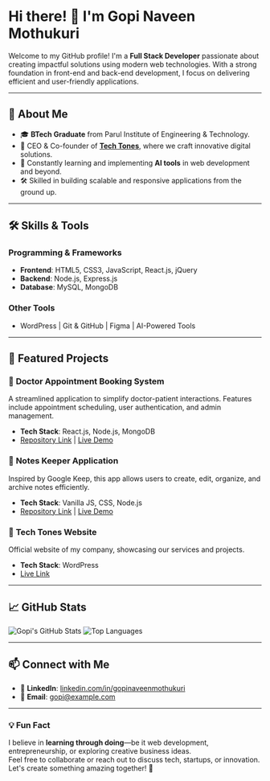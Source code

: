 # Hi there! 👋 I'm **Gopi Naveen Mothukuri**

Welcome to my GitHub profile! I'm a **Full Stack Developer** passionate about creating impactful solutions using modern web technologies. With a strong foundation in front-end and back-end development, I focus on delivering efficient and user-friendly applications.

---

## 🚀 **About Me**
- 🎓 **BTech Graduate** from Parul Institute of Engineering & Technology.
- 💼 CEO & Co-founder of **[Tech Tones](#)**, where we craft innovative digital solutions.
- 🌱 Constantly learning and implementing **AI tools** in web development and beyond.
- 🛠️ Skilled in building scalable and responsive applications from the ground up.

---

## 🛠️ **Skills & Tools**
### **Programming & Frameworks**
- **Frontend**: HTML5, CSS3, JavaScript, React.js, jQuery
- **Backend**: Node.js, Express.js
- **Database**: MySQL, MongoDB

### **Other Tools**
- WordPress | Git & GitHub | Figma | AI-Powered Tools

---

## 💼 **Featured Projects**
### 🏥 **Doctor Appointment Booking System**
A streamlined application to simplify doctor-patient interactions. Features include appointment scheduling, user authentication, and admin management.
- **Tech Stack**: React.js, Node.js, MongoDB
- [Repository Link](#) | [Live Demo](#)

### 📝 **Notes Keeper Application**
Inspired by Google Keep, this app allows users to create, edit, organize, and archive notes efficiently.
- **Tech Stack**: Vanilla JS, CSS, Node.js
- [Repository Link](#) | [Live Demo](#)

### 🎨 **Tech Tones Website**
Official website of my company, showcasing our services and projects.
- **Tech Stack**: WordPress
- [Live Link](#)

---

## 📈 **GitHub Stats**
![Gopi's GitHub Stats](https://github-readme-stats.vercel.app/api?username=gopinaveenmothukuri&show_icons=true&theme=radical)
![Top Languages](https://github-readme-stats.vercel.app/api/top-langs/?username=gopinaveenmothukuri&layout=compact&theme=radical)

---

## 📫 **Connect with Me**
- 💼 **LinkedIn**: [linkedin.com/in/gopinaveenmothukuri](#)
- 📧 **Email**: [gopi@example.com](mailto:gopi@example.com)

---

### 💡 Fun Fact
I believe in **learning through doing**—be it web development, entrepreneurship, or exploring creative business ideas.  
Feel free to collaborate or reach out to discuss tech, startups, or innovation. Let's create something amazing together! 🚀
